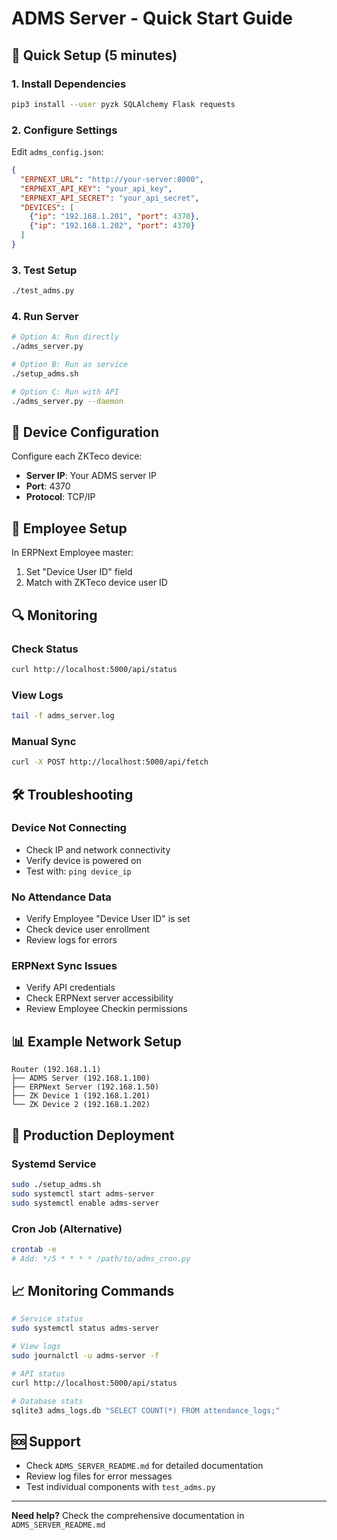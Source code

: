 # ADMS Server - Quick Start Guide

## 🚀 Quick Setup (5 minutes)

### 1. Install Dependencies
```bash
pip3 install --user pyzk SQLAlchemy Flask requests
```

### 2. Configure Settings
Edit `adms_config.json`:
```json
{
  "ERPNEXT_URL": "http://your-server:8000",
  "ERPNEXT_API_KEY": "your_api_key",
  "ERPNEXT_API_SECRET": "your_api_secret",
  "DEVICES": [
    {"ip": "192.168.1.201", "port": 4370},
    {"ip": "192.168.1.202", "port": 4370}
  ]
}
```

### 3. Test Setup
```bash
./test_adms.py
```

### 4. Run Server
```bash
# Option A: Run directly
./adms_server.py

# Option B: Run as service
./setup_adms.sh

# Option C: Run with API
./adms_server.py --daemon
```

## 📱 Device Configuration

Configure each ZKTeco device:
- **Server IP**: Your ADMS server IP
- **Port**: 4370
- **Protocol**: TCP/IP

## 👥 Employee Setup

In ERPNext Employee master:
1. Set "Device User ID" field
2. Match with ZKTeco device user ID

## 🔍 Monitoring

### Check Status
```bash
curl http://localhost:5000/api/status
```

### View Logs
```bash
tail -f adms_server.log
```

### Manual Sync
```bash
curl -X POST http://localhost:5000/api/fetch
```

## 🛠 Troubleshooting

### Device Not Connecting
- Check IP and network connectivity
- Verify device is powered on
- Test with: `ping device_ip`

### No Attendance Data
- Verify Employee "Device User ID" is set
- Check device user enrollment
- Review logs for errors

### ERPNext Sync Issues
- Verify API credentials
- Check ERPNext server accessibility
- Review Employee Checkin permissions

## 📊 Example Network Setup

```
Router (192.168.1.1)
├── ADMS Server (192.168.1.100)
├── ERPNext Server (192.168.1.50)
├── ZK Device 1 (192.168.1.201)
└── ZK Device 2 (192.168.1.202)
```

## 🔄 Production Deployment

### Systemd Service
```bash
sudo ./setup_adms.sh
sudo systemctl start adms-server
sudo systemctl enable adms-server
```

### Cron Job (Alternative)
```bash
crontab -e
# Add: */5 * * * * /path/to/adms_cron.py
```

## 📈 Monitoring Commands

```bash
# Service status
sudo systemctl status adms-server

# View logs
sudo journalctl -u adms-server -f

# API status
curl http://localhost:5000/api/status

# Database stats
sqlite3 adms_logs.db "SELECT COUNT(*) FROM attendance_logs;"
```

## 🆘 Support

- Check `ADMS_SERVER_README.md` for detailed documentation
- Review log files for error messages
- Test individual components with `test_adms.py`

---

**Need help?** Check the comprehensive documentation in `ADMS_SERVER_README.md`